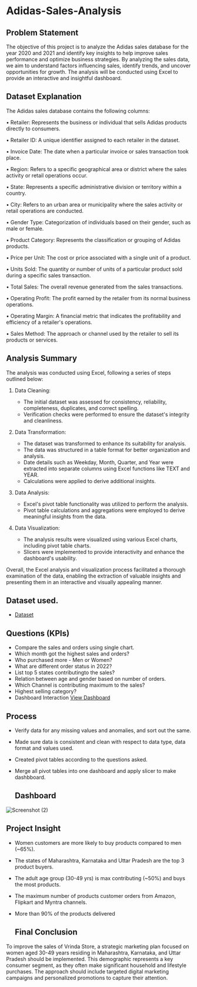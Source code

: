 # Adidas-Sales-Analysis
## Problem Statement
The objective of this project is to analyze the Adidas sales database for the year 2020 and 2021 and identify key insights to help improve sales performance and optimize business strategies. By analyzing the sales data, we aim to understand factors influencing sales, identify trends, and uncover opportunities for growth. The analysis will be conducted using Excel to provide an interactive and insightful dashboard.
## Dataset Explanation

The Adidas sales database contains the following columns:

•	Retailer: Represents the business or individual that sells Adidas products directly to consumers.

•	Retailer ID: A unique identifier assigned to each retailer in the dataset.

•	Invoice Date: The date when a particular invoice or sales transaction took place.

•	Region: Refers to a specific geographical area or district where the sales activity or retail operations occur.

•	State: Represents a specific administrative division or territory within a country.

•	City: Refers to an urban area or municipality where the sales activity or retail operations are conducted.

•	Gender Type: Categorization of individuals based on their gender, such as male or female.

•	Product Category: Represents the classification or grouping of Adidas products.

•	Price per Unit: The cost or price associated with a single unit of a product.

•	Units Sold: The quantity or number of units of a particular product sold during a specific sales transaction.

•	Total Sales: The overall revenue generated from the sales transactions.

•	Operating Profit: The profit earned by the retailer from its normal business operations.

•	Operating Margin: A financial metric that indicates the profitability and efficiency of a retailer's operations.

•	Sales Method: The approach or channel used by the retailer to sell its products or services.

## Analysis Summary

The analysis was conducted using Excel, following a series of steps outlined below:

1. Data Cleaning:
   - The initial dataset was assessed for consistency, reliability, completeness, duplicates, and correct spelling.
   - Verification checks were performed to ensure the dataset's integrity and cleanliness.

2. Data Transformation:
   - The dataset was transformed to enhance its suitability for analysis.
   - The data was structured in a table format for better organization and analysis.
   - Date details such as Weekday, Month, Quarter, and Year were extracted into separate columns using Excel functions like TEXT and YEAR.
   - Calculations were applied to derive additional insights.

3. Data Analysis:
   - Excel's pivot table functionality was utilized to perform the analysis.
   - Pivot table calculations and aggregations were employed to derive meaningful insights from the data.

4. Data Visualization:
   - The analysis results were visualized using various Excel charts, including pivot table charts.
   - Slicers were implemented to provide interactivity and enhance the dashboard's usability.

Overall, the Excel analysis and visualization process facilitated a thorough examination of the data, enabling the extraction of valuable insights and presenting them in an interactive and visually appealing manner.


## Dataset used.
 - <a href="https://github.com/ashishchamolii/Adidas-Sales-Analysis/blob/main/ADIDAS%20SALES%20NEW.xlsx">Dataset</a>


## Questions (KPIs)

- Compare the sales and orders using single chart.
- Which month got the highest sales and orders?
- Who purchased more - Men or Women?
- What are different order status in 2022?
- List top 5 states contributingto the sales?
- Relation between age and gender based on number of orders.
- Which Channel is contributing maximum to the sales?
- Highest selling category?
- Dashboard Interaction <a href= "https://github.com/ashishchamolii/Vrinda-Store-Sales-Analysis/blob/main/Screenshot%20(2).png">View Dashboard</a>

## Process

- Verify data for any missing values and anomalies, and sort out the same.
- Made sure data is consistent and clean with respect to data type, data format and values used.
- Created pivot tables according to the questions asked.
- Merge all pivot tables into one dashboard and apply slicer to make dashbboard.

  ## Dashboard

![Screenshot (2)](https://github.com/user-attachments/assets/fff83917-a520-43e8-8da3-f18d1be72c5e)



  ## Project Insight
- Women customers are more likely to buy products compared to men (~65%).
- The states of Maharashtra, Karnataka and Uttar Pradesh are the top 3 product buyers.
- The adult age group (30-49 yrs) is max contributing (~50%) and buys the most products.
- The maximum number of products customer orders from Amazon, Flipkart and Myntra channels.
- More than 90% of the products delivered


  ## Final Conclusion

To improve the sales of Vrinda Store, a strategic marketing plan focused on women aged 30-49 years residing in Maharashtra, Karnataka, and Uttar Pradesh should be implemented. This demographic represents a key consumer segment, as they often make significant household and lifestyle purchases. The approach should include targeted digital marketing campaigns and personalized promotions to capture their attention.
